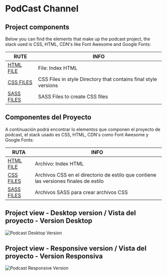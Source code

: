 # PodCast Channel

## Project components

Below you can find the elements that make up the podcast project, the stack used is CSS, HTML, CDN's like Font Awesome and Google Fonts:

|     RUTE                                       | INFO                        |
|------------------------------------------------|-----------------------------|
|[HTML FILE](https://bit.ly/3hliVER)             |File: Index HTML             |
|[CSS FILES](https://bit.ly/3ocwOGS)             |CSS Files in style Directory that contains final style versions  |
|[SASS FILES](https://bit.ly/33GfoZB)            |SASS Files to create CSS files|



## Componentes del Proyecto

A continuación podrá encontrar lo elementos que componen el proyecto de podcast, el stack usado es CSS, HTML, CDN's como Font Awesome y Google Fonts:

|     RUTA                                       | INFO                        |
|------------------------------------------------|-----------------------------|
|[HTML FILE](https://bit.ly/3hliVER)             |Archivo: Index HTML             |
|[CSS FILES](https://bit.ly/3ocwOGS)             |Archivos CSS en el directorio de estilo que contiene las versiones finales de estilo  |
|[SASS FILES](https://bit.ly/33GfoZB)            |Archivos SASS para crear archivos CSS|



## Project view - Desktop version / Vista del proyecto - Version Desktop

![Podcast Desktop Version](https://www.google.com)


## Project view - Responsive version / Vista del proyecto - Version Responsiva

![Podcast Responsive Version](https://www.google.com)
